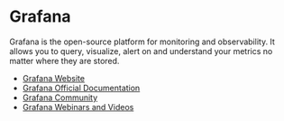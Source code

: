 # Grafana

Grafana is the open-source platform for monitoring and observability. It allows you to query, visualize, alert on and understand your metrics no matter where they are stored.

- [Grafana Website](https://grafana.com/)
- [Grafana Official Documentation](https://grafana.com/docs/)
- [Grafana Community](https://community.grafana.com/)
- [Grafana Webinars and Videos](https://grafana.com/videos/)
